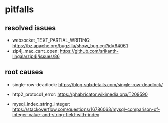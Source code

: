 # pitfalls

## resolved issues

+ websocket_TEXT_PARTIAL_WRITING: https://bz.apache.org/bugzilla/show_bug.cgi?id=64061
+ zip4j_mac_cant_open: https://github.com/srikanth-lingala/zip4j/issues/86

## root causes

+ single-row-deadlock: https://blog.sqlxdetails.com/single-row-deadlock/

+ http2_protocol_error: https://phabricator.wikimedia.org/T209590

+ mysql_index_string_integer: https://stackoverflow.com/questions/16786063/mysql-comparison-of-integer-value-and-string-field-with-index
